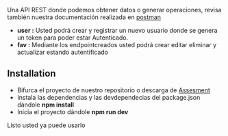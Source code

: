 
Una API REST donde podemos obtener datos o generar operaciones, revisa también nuestra documentación realizada en [postman](https://documenter.postman.com/preview/13438789-99c99a35-0128-4cc2-a41d-bacfce3c3e47?versionTag=latest&apiName=CURRENT&version=latest&top-bar=FFFFFF&right-sidebar=303030&highlight=EF5B25&documentationLayout=classic-single-column)

- **user :** Usted podrá crear y registrar un nuevo usuario donde se genera un token para poder estar Autenticado.
- **fav :** Mediante los endpointcreados usted podrá crear editar eliminar y actualizar estando autentificado

## Installation

- Bifurca el proyecto de nuestro repositorio o descarga de [Assesment](https://github.com/brayanmf/assesment)
- Instala las dependencias y las devdependecias del package.json dándole **npm install**
- Inicia el proyecto dándole **npm run dev**

Listo usted ya puede usarlo
